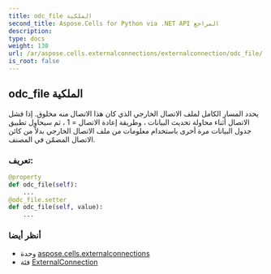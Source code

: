 ```yaml
---
title: odc_file الملكية
second_title: Aspose.Cells for Python via .NET API المراجع
description:
type: docs
weight: 130
url: /ar/aspose.cells.externalconnections/externalconnection/odc_file/
is_root: false
---
```

##  odc_file الملكية

 يحدد المسار الكامل لملف الاتصال الخارجي الذي كان هذا الاتصال منه
 مخلوق. إذا فشل الاتصال أثناء محاولة تحديث البيانات ، وطريقة إعادة الاتصال = 1 ،
 ثم سيحاول تطبيق جدول البيانات مرة أخرى باستخدام معلومات من ملف الاتصال الخارجي
بدلاً من كائن الاتصال المضمّن في المصنف.
###  تعريف:
```python
@property
def odc_file(self):
    ...
@odc_file.setter
def odc_file(self, value):
    ...
```

###  أنظر أيضا
* وحدة [aspose.cells.externalconnections](../../)
* فئة [ExternalConnection](/cells/python-net/ar/aspose.cells.externalconnections/externalconnection)

